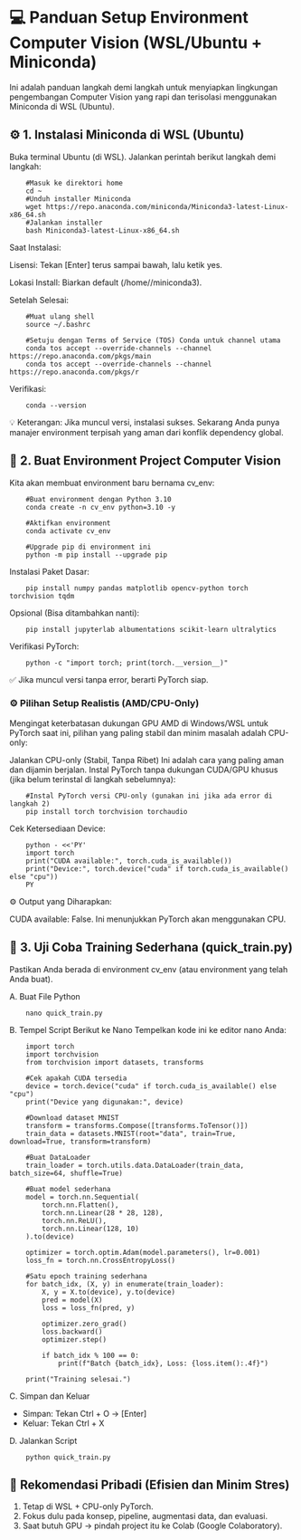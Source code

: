 # 💻 Panduan Setup Environment Computer Vision (WSL/Ubuntu + Miniconda)

Ini adalah panduan langkah demi langkah untuk menyiapkan lingkungan pengembangan Computer Vision yang rapi dan terisolasi menggunakan Miniconda di WSL (Ubuntu).

## ⚙️ 1. Instalasi Miniconda di WSL (Ubuntu)
Buka terminal Ubuntu (di WSL). Jalankan perintah berikut langkah demi langkah:

        #Masuk ke direktori home
        cd ~
        #Unduh installer Miniconda
        wget https://repo.anaconda.com/miniconda/Miniconda3-latest-Linux-x86_64.sh
        #Jalankan installer
        bash Miniconda3-latest-Linux-x86_64.sh

Saat Instalasi:

Lisensi: Tekan [Enter] terus sampai bawah, lalu ketik yes.

Lokasi Install: Biarkan default (/home/<username>/miniconda3).

Setelah Selesai:

        #Muat ulang shell
        source ~/.bashrc

        #Setuju dengan Terms of Service (TOS) Conda untuk channel utama
        conda tos accept --override-channels --channel https://repo.anaconda.com/pkgs/main
        conda tos accept --override-channels --channel https://repo.anaconda.com/pkgs/r

Verifikasi:

        conda --version

💡 Keterangan: Jika muncul versi, instalasi sukses. Sekarang Anda punya manajer environment terpisah yang aman dari konflik dependency global.

## 🧩 2. Buat Environment Project Computer Vision

Kita akan membuat environment baru bernama cv_env:

        #Buat environment dengan Python 3.10
        conda create -n cv_env python=3.10 -y

        #Aktifkan environment
        conda activate cv_env

        #Upgrade pip di environment ini
        python -m pip install --upgrade pip

Instalasi Paket Dasar:

        pip install numpy pandas matplotlib opencv-python torch torchvision tqdm

Opsional (Bisa ditambahkan nanti):

        pip install jupyterlab albumentations scikit-learn ultralytics

Verifikasi PyTorch:

        python -c "import torch; print(torch.__version__)"
        
✅ Jika muncul versi tanpa error, berarti PyTorch siap.


### ⚙️ Pilihan Setup Realistis (AMD/CPU-Only)
Mengingat keterbatasan dukungan GPU AMD di Windows/WSL untuk PyTorch saat ini, pilihan yang paling stabil dan minim masalah adalah CPU-only:

Jalankan CPU-only (Stabil, Tanpa Ribet)
Ini adalah cara yang paling aman dan dijamin berjalan. Instal PyTorch tanpa dukungan CUDA/GPU khusus (jika belum terinstal di langkah sebelumnya):

        #Instal PyTorch versi CPU-only (gunakan ini jika ada error di langkah 2)
        pip install torch torchvision torchaudio

Cek Ketersediaan Device:

        python - <<'PY'
        import torch
        print("CUDA available:", torch.cuda_is_available())
        print("Device:", torch.device("cuda" if torch.cuda_is_available() else "cpu"))
        PY

⚙️ Output yang Diharapkan: 

CUDA available: False. Ini menunjukkan PyTorch akan menggunakan CPU.


## 🚀 3. Uji Coba Training Sederhana (quick_train.py)
Pastikan Anda berada di environment cv_env (atau environment yang telah Anda buat).

A. Buat File Python

        nano quick_train.py

B. Tempel Script Berikut ke Nano
Tempelkan kode ini ke editor nano Anda:
        
        import torch
        import torchvision
        from torchvision import datasets, transforms
        
        #Cek apakah CUDA tersedia
        device = torch.device("cuda" if torch.cuda_is_available() else "cpu")
        print("Device yang digunakan:", device)
        
        #Download dataset MNIST
        transform = transforms.Compose([transforms.ToTensor()])
        train_data = datasets.MNIST(root="data", train=True, download=True, transform=transform)
        
        #Buat DataLoader
        train_loader = torch.utils.data.DataLoader(train_data, batch_size=64, shuffle=True)
        
        #Buat model sederhana
        model = torch.nn.Sequential(
            torch.nn.Flatten(),
            torch.nn.Linear(28 * 28, 128),
            torch.nn.ReLU(),
            torch.nn.Linear(128, 10)
        ).to(device)
        
        optimizer = torch.optim.Adam(model.parameters(), lr=0.001)
        loss_fn = torch.nn.CrossEntropyLoss()
        
        #Satu epoch training sederhana
        for batch_idx, (X, y) in enumerate(train_loader):
            X, y = X.to(device), y.to(device)
            pred = model(X)
            loss = loss_fn(pred, y)
        
            optimizer.zero_grad()
            loss.backward()
            optimizer.step()
        
            if batch_idx % 100 == 0:
                print(f"Batch {batch_idx}, Loss: {loss.item():.4f}")
        
        print("Training selesai.")


C. Simpan dan Keluar

* Simpan: Tekan Ctrl + O -> [Enter]
* Keluar: Tekan Ctrl + X

D. Jalankan Script

        python quick_train.py


## 🧠 Rekomendasi Pribadi (Efisien dan Minim Stres)
1. Tetap di WSL + CPU-only PyTorch.
2. Fokus dulu pada konsep, pipeline, augmentasi data, dan evaluasi.
3. Saat butuh GPU $\rightarrow$ pindah project itu ke Colab (Google Colaboratory).
